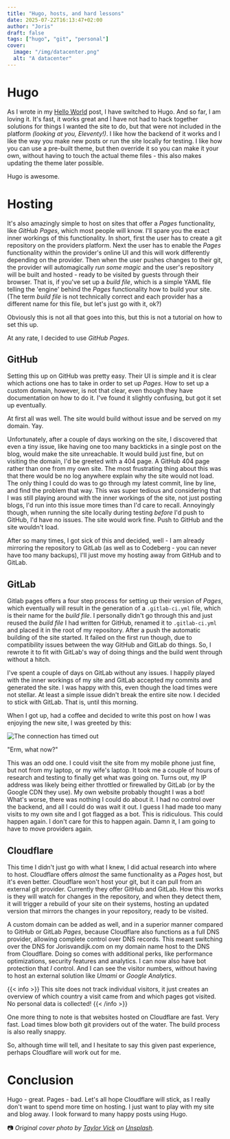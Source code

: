 ```yaml
---
title: "Hugo, hosts, and hard lessons"
date: 2025-07-22T16:13:47+02:00
author: "Joris"
draft: false
tags: ["hugo", "git", "personal"]
cover:
  image: "/img/datacenter.png"
  alt: "A datacenter"
---
```


# Hugo
As I wrote in my [Hello World](/posts/hello-world/) post, I have switched to Hugo. And so far, I am loving it. It's fast, it works great and I have not had to hack together solutions for things I wanted the site to do, but that were not included in the platform _(looking at you, Eleventy!)_. I like how the backend of it works and I like the way you make new posts or run the site locally for testing. I like how you can use a pre-built theme, but then override it so you can make it your own, without having to touch the actual theme files - this also makes updating the theme later possible.

Hugo is awesome.

# Hosting
It's also amazingly simple to host on sites that offer a _Pages_ functionality, like _GitHub Pages_, which most people will know. I'll spare you the exact inner workings of this functionality. In short, first the user has to create a git repository on the providers platform. Next the user has to enable the _Pages_ functionality within the provider's online UI and this will work differently depending on the provider. Then when the user pushes changes to their git, the provider will automagically _run some magic_ and the user's repository will be built and hosted - ready to be visited by guests through their browser. That is, if you've set up a _build file_, which is a simple YAML file telling the 'engine' behind the _Pages_ functionality how to build your site. (The term _build file_ is not technically correct and each provider has a different name for this file, but let's just go with it, ok?)

Obviously this is not all that goes into this, but this is not a tutorial on how to set this up. 

At any rate, I decided to use _GitHub Pages_.

## GitHub
Setting this up on GitHub was pretty easy. Their UI is simple and it is clear which actions one has to take in order to set up _Pages_. How to set up a custom domain, however, is not that clear, even though they have documentation on how to do it. I've found it slightly confusing, but got it set up eventually.

At first all was well. The site would build without issue and be served on my domain. Yay. 

Unfortunately, after a couple of days working on the site, I discovered that even a tiny issue, like having one too many backticks in a single post on the blog, would make the site unreachable. It would build just fine, but on visiting the domain, I'd be greeted with a 404 page. A GitHub 404 page rather than one from my own site. The most frustrating thing about this was that there would be no log anywhere explain why the site would not load. The only thing I could do was to go through my latest commit, line by line, and find the problem that way. This was super tedious and considering that I was still playing around with the inner workings of the site, not just posting blogs, I'd run into this issue more times than I'd care to recall. Annoyingly though, when running the site locally during testing _before_ I'd push to GitHub, I'd have no issues. The site would work fine. Push to GitHub and the site wouldn't load.

After so many times, I got sick of this and decided, well - I am already mirroring the repository to GitLab (as well as to Codeberg - you can never have too many backups), I'll just move my hosting away from GitHub and to GitLab.

## GitLab
Gitlab pages offers a four step process for setting up their version of _Pages_, which eventually will result in the generation of a `.gitlab-ci.yml` file, which is their name for the _build file_. I personally didn't go through this and just reused the _build file_ I had written for GitHub, renamed it to `.gitlab-ci.yml` and placed it in the root of my repository. After a push the automatic building of the site started. It failed on the first run though, due to compatibility issues between the way GitHub and GitLab do things. So, I rewrote it to fit with GitLab's way of doing things and the build went through without a hitch.

I've spent a couple of days on GitLab without any issues. I happily played with the inner workings of my site and GitLab accepted my commits and generated the site. I was happy with this, even though the load times were not stellar. At least a simple issue didn't break the entire site now. I decided to stick with GitLab. That is, until this morning.

When I got up, had a coffee and decided to write this post on how I was enjoying the new site, I was greeted by this:

![The connection has timed out](/img/time-out.png)

"Erm, what now?"

This was an odd one. I could visit the site from my mobile phone just fine, but not from my laptop, or my wife's laptop. It took me a couple of hours of research and testing to finally get what was going on. Turns out, my IP address was likely being either throttled or firewalled by GitLab (or by the Google CDN they use). My own website probably thought I was a bot! What's worse, there was nothing I could do about it. I had no control over the backend, and all I could do was wait it out. I guess I had made too many visits to my own site and I got flagged as a bot. This is ridiculous. This could happen again. I don't care for this to happen again. Damn it, I am going to have to move providers again.

## Cloudflare
This time I didn't just go with what I knew, I did actual research into where to host. Cloudflare offers _almost_ the same functionality as a _Pages_ host, but it's even better. Cloudflare won't host your git, but it can pull from an external git provider. Currently they offer GitHub and GitLab. How this works is they will watch for changes in the repository, and when they detect them, it will trigger a rebuild of your site on their systems, hosting an updated version that mirrors the changes in your repository, ready to be visited.

A custom domain can be added as well, and in a superior manner compared to GitHub or GitLab _Pages_, because Cloudflare also functions as a full DNS provider, allowing complete control over DNS records. This meant switching over the DNS for Jorisvandijk.com on my domain name host to the DNS from Cloudflare. Doing so comes with additional perks, like performance optimizations, security features and analytics. I can now also have bot protection that _I_ control. And I can see the visitor numbers, without having to host an external solution like _Umami_ or _Google Analytics_.

{{< info >}}
This site does not track individual visitors, it just creates an overview of which country a visit came from and which pages got visited. No personal data is collected!
{{< /info >}}

One more thing to note is that websites hosted on Cloudflare are fast. Very fast. Load times blow both git providers out of the water. The build process is also really snappy.

So, although time will tell, and I hesitate to say this given past experience, perhaps Cloudflare will work out for me.

# Conclusion
Hugo - great. Pages - bad. Let's all hope Cloudflare will stick, as I really don't want to spend more time on hosting. I just want to play with my site and blog away. I look forward to many happy posts using Hugo.

📷 _Original cover photo by [Taylor Vick](https://unsplash.com/photos/cable-network-M5tzZtFCOfs) on [Unsplash](https://unsplash.com)._
